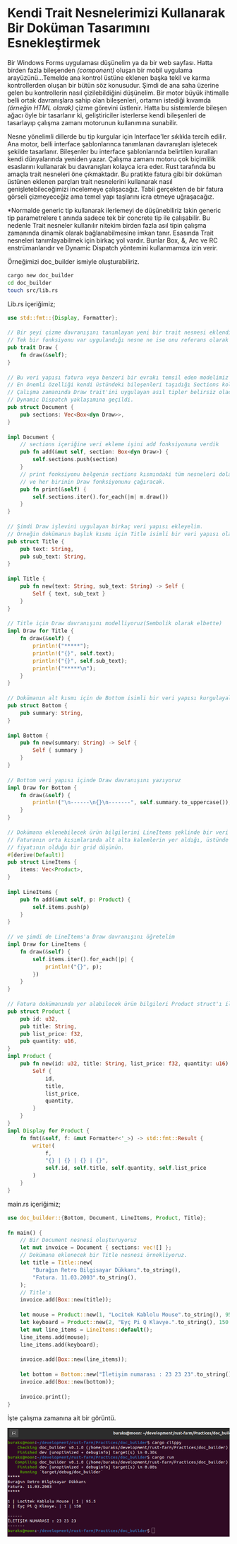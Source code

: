 # Kendi Trait Nesnelerimizi Kullanarak Bir Doküman Tasarımını Esnekleştirmek

Bir Windows Forms uygulaması düşünelim ya da bir web sayfası. Hatta birden fazla bileşenden *(component)* oluşan bir mobil uygulama arayüzünü...Temelde ana kontrol üstüne eklenen başka tekil ve karma kontrollerden oluşan bir bütün söz konusudur. Şimdi de ana saha üzerine gelen bu kontrollerin nasıl çizilebildiğini düşünelim. Bir motor büyük ihtimalle belli ortak davranışlara sahip olan bileşenleri, ortamın istediği kıvamda *(örneğin HTML olarak)* çizme görevini üstlenir. Hatta bu sistemlerde bileşen ağacı öyle bir tasarlanır ki, geliştiriciler isterlerse kendi bileşenleri de tasarlayıp çalışma zamanı motorunun kullanımına sunabilir.

Nesne yönelimli dillerde bu tip kurgular için Interface'ler sıklıkla tercih edilir. Ana motor, belli interface şablonlarınca tanımlanan davranışları işletecek şekilde tasarlanır. Bileşenler bu interface şablonlarında belirtilen kuralları kendi dünyalarında yeniden yazar. Çalışma zamanı motoru çok biçimlilik esaslarını kullanarak bu davranışları kolayca icra eder. Rust tarafında bu amaçla trait nesneleri öne çıkmaktadır. Bu pratikte fatura gibi bir doküman üstünen eklenen parçları trait nesnelerini kullanarak nasıl genişletebileceğimizi incelemeye çalışacağız. Tabii gerçekten de bir fatura görseli çizmeyeceğiz ama temel yapı taşlarını icra etmeye uğraşacağız.

*Normalde generic tip kullanarak ilerlemeyi de düşünebiliriz lakin generic tip parametrelere t anında sadece tek bir concrete tip ile çalışabilir. Bu nedenle Trait nesneler kullanılır nitekim birden fazla asıl tipin çalışma zamanında dinamik olarak bağlanabilmesine imkan tanır. Esasında Trait nesneleri tanımlayabilmek için birkaç yol vardır. Bunlar Box<T>, &, Arc ve RC enstrümanlarıdır ve Dynamic Dispatch yöntemini kullanmamıza izin verir.

Örneğimizi doc_builder ismiyle oluşturabiliriz.

```bash
cargo new doc_builder
cd doc_builder
touch src/lib.rs
```

Lib.rs içeriğimiz;

```rust
use std::fmt::{Display, Formatter};

// Bir şeyi çizme davranışını tanımlayan yeni bir trait nesnesi eklendi.
// Tek bir fonksiyonu var uygulandığı nesne ne ise onu referans olarak alıyor
pub trait Draw {
    fn draw(&self);
}

// Bu veri yapısı fatura veya benzeri bir evrakı temsil eden modelimiz olsun.
// En önemli özelliği kendi üstündeki bileşenleri taşıdığı Sections koleksiyonu.
// Çalışma zamanında Draw trait'ini uygulayan asıl tipler belirsiz olacağından
// Dynamic Dispatch yaklaşımına geçildi.
pub struct Document {
    pub sections: Vec<Box<dyn Draw>>,
}

impl Document {
    // sections içeriğine veri ekleme işini add fonksiyonuna verdik
    pub fn add(&mut self, section: Box<dyn Draw>) {
        self.sections.push(section)
    }
    // print fonksiyonu belgenin sections kısmındaki tüm nesneleri dolaşacak
    // ve her birinin Draw fonksiyonunu çağıracak.
    pub fn print(&self) {
        self.sections.iter().for_each(|m| m.draw())
    }
}

// Şimdi Draw işlevini uygulayan birkaç veri yapısı ekleyelim.
// Örneğin dokümanın başlık kısmı için Title isimli bir veri yapısı olabilir.
pub struct Title {
    pub text: String,
    pub sub_text: String,
}

impl Title {
    pub fn new(text: String, sub_text: String) -> Self {
        Self { text, sub_text }
    }
}

// Title için Draw davranışını modelliyoruz(Sembolik olarak elbette)
impl Draw for Title {
    fn draw(&self) {
        println!("*****");
        println!("{}", self.text);
        println!("{}", self.sub_text);
        println!("*****\n");
    }
}

// Dokümanın alt kısmı için de Bottom isimli bir veri yapısı kurgulayalım
pub struct Bottom {
    pub summary: String,
}

impl Bottom {
    pub fn new(summary: String) -> Self {
        Self { summary }
    }
}

// Bottom veri yapısı içinde Draw davranışını yazıyoruz
impl Draw for Bottom {
    fn draw(&self) {
        println!("\n------\n{}\n-------", self.summary.to_uppercase());
    }
}

// Dokümana eklenebilecek ürün bilgilerini LineItems şeklinde bir veri yapısı olarak tutabiliriz.
// Faturanın orta kısımlarında alt alta kalemlerin yer aldığı, üstünde ürün adı, miktarı ve
// fiyatının olduğu bir grid düşünün.
#[derive(Default)]
pub struct LineItems {
    items: Vec<Product>,
}

impl LineItems {
    pub fn add(&mut self, p: Product) {
        self.items.push(p)
    }
}

// ve şimdi de LineItems'a Draw davranışını öğretelim
impl Draw for LineItems {
    fn draw(&self) {
        self.items.iter().for_each(|p| {
            println!("{}", p);
        })
    }
}

// Fatura dokümanında yer alabilecek ürün bilgileri Product struct'ı ile temsil edilebilir.
pub struct Product {
    pub id: u32,
    pub title: String,
    pub list_price: f32,
    pub quantity: u16,
}
impl Product {
    pub fn new(id: u32, title: String, list_price: f32, quantity: u16) -> Self {
        Self {
            id,
            title,
            list_price,
            quantity,
        }
    }
}
impl Display for Product {
    fn fmt(&self, f: &mut Formatter<'_>) -> std::fmt::Result {
        write!(
            f,
            "{} | {} | {} | {}",
            self.id, self.title, self.quantity, self.list_price
        )
    }
}
```

main.rs içeriğimiz;

```rust
use doc_builder::{Bottom, Document, LineItems, Product, Title};

fn main() {
    // Bir Document nesnesi oluşturuyoruz
    let mut invoice = Document { sections: vec![] };
    // Dokümana eklenecek bir Title nesnesi örnekliyoruz.
    let title = Title::new(
        "Burağın Retro Bilgisayar Dükkanı".to_string(),
        "Fatura. 11.03.2003".to_string(),
    );
    // Title'ı
    invoice.add(Box::new(title));

    let mouse = Product::new(1, "Locitek Kablolu Mouse".to_string(), 95.50, 1);
    let keyboard = Product::new(2, "Eyç Pi Q Klavye.".to_string(), 150.00, 1);
    let mut line_items = LineItems::default();
    line_items.add(mouse);
    line_items.add(keyboard);

    invoice.add(Box::new(line_items));

    let bottom = Bottom::new("İletişim numarası : 23 23 23".to_string());
    invoice.add(Box::new(bottom));

    invoice.print();
}
```

İşte çalışma zamanına ait bir görüntü.

![../images/doc_builder_1.png](../images/doc_builder_1.png)